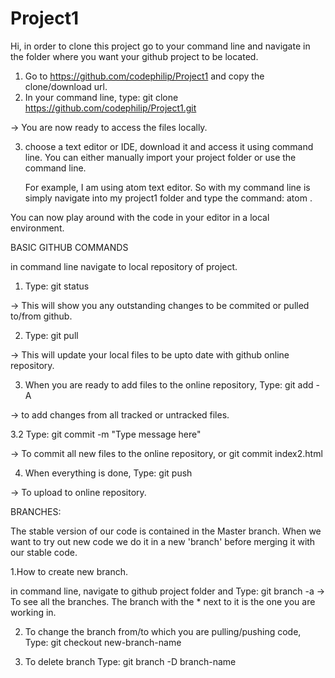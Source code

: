 # Project1

Hi, in order to clone this project go to your command line and navigate in the folder where you want your github project to be
located. 

1. Go to https://github.com/codephilip/Project1 and copy the clone/download url.
2. In your command line, type: git clone https://github.com/codephilip/Project1.git

-> You are now ready to access the files locally. 

3. choose a text editor or IDE, download it and access it using command line. 
  You can either manually import your project folder or use the command line. 
    
    For example, I am using atom text editor. So with my command line is simply navigate into my project1 folder and type the command: atom .
 
You can now play around with the code in your editor in a local environment. 



BASIC GITHUB COMMANDS

in command line navigate to local repository of project. 
1. Type: git status

-> This will show you any outstanding changes to be commited or pulled to/from github. 

2. Type: git pull 

-> This will update your local files to be upto date with github online repository.

3. When you are ready to add files to the online repository, Type: git add -A

-> to add changes from all tracked or untracked files. 

3.2 Type: git commit -m "Type message here"

-> To commit all new files to the online repository, or git commit index2.html

4. When everything is done, Type: git push

-> To upload to online repository. 




BRANCHES:

The stable version of our code is contained in the Master branch.
When we want to try out new code we do it in a new 'branch' before merging it with our stable code. 

1.How to create new branch.

in command line, navigate to github project folder and 
Type: 
      git branch -a
-> To see all the branches. The branch with the * next to it is the one you are working in. 

2.  To change the branch from/to which you are pulling/pushing code,
Type: 
      git checkout new-branch-name

3. To delete branch Type:
      git branch -D branch-name
      
